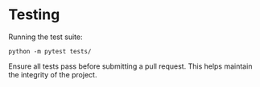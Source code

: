# Testing

   Running the test suite:

   ```
   python -m pytest tests/
   ```

   Ensure all tests pass before submitting a pull request. This helps maintain the integrity of the project.